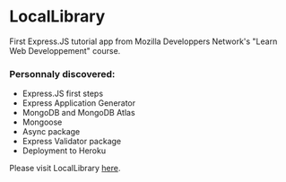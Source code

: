 # LocalLibrary
First Express.JS tutorial app from Mozilla Developpers Network's "Learn Web Developpement" course.

<h3> Personnaly discovered: </h3>

- Express.JS first steps
- Express Application Generator
- MongoDB and MongoDB Atlas
- Mongoose
- Async package
- Express Validator package
- Deployment to Heroku

Please visit LocalLibrary <a href='https://gentle-chamber-91491.herokuapp.com'>here</a>.